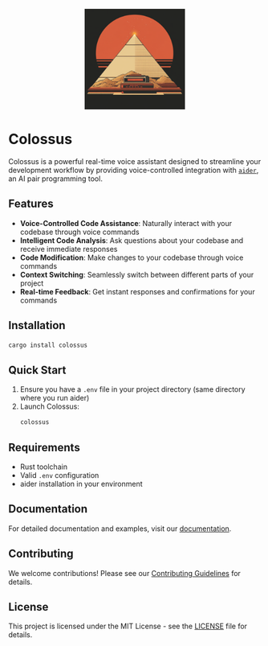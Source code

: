 <p align="center">
  <img src="pyramid.png" width="200" />
</p>

# Colossus

Colossus is a powerful real-time voice assistant designed to streamline your development workflow by providing voice-controlled integration with [`aider`](https://aider.chat/), an AI pair programming tool.

## Features

- **Voice-Controlled Code Assistance**: Naturally interact with your codebase through voice commands
- **Intelligent Code Analysis**: Ask questions about your codebase and receive immediate responses
- **Code Modification**: Make changes to your codebase through voice commands
- **Context Switching**: Seamlessly switch between different parts of your project
- **Real-time Feedback**: Get instant responses and confirmations for your commands

## Installation

```bash
cargo install colossus
```

## Quick Start

1. Ensure you have a `.env` file in your project directory (same directory where you run aider)
2. Launch Colossus:
   ```bash
   colossus
   ```

## Requirements

- Rust toolchain
- Valid `.env` configuration
- aider installation in your environment

## Documentation

For detailed documentation and examples, visit our [documentation](https://github.com/yourusername/colossus/wiki).

## Contributing

We welcome contributions! Please see our [Contributing Guidelines](CONTRIBUTING.md) for details.

## License

This project is licensed under the MIT License - see the [LICENSE](LICENSE) file for details.
